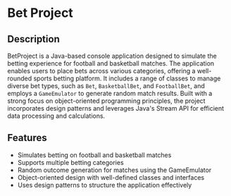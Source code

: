 # Bet Project
## Description
BetProject is a Java-based console application designed to simulate the betting experience for football and basketball matches. The application enables users to place bets across various categories, offering a well-rounded sports betting platform. It includes a range of classes to manage diverse bet types, such as `Bet`, `BasketballBet`, and `FootballBet`, and employs a `GameEmulator` to generate random match results. Built with a strong focus on object-oriented programming principles, the project incorporates design patterns and leverages Java's Stream API for efficient data processing and calculations.

## Features
- Simulates betting on football and basketball matches
- Supports multiple betting categories
- Random outcome generation for matches using the GameEmulator
- Object-oriented design with well-defined classes and interfaces
- Uses design patterns to structure the application effectively



